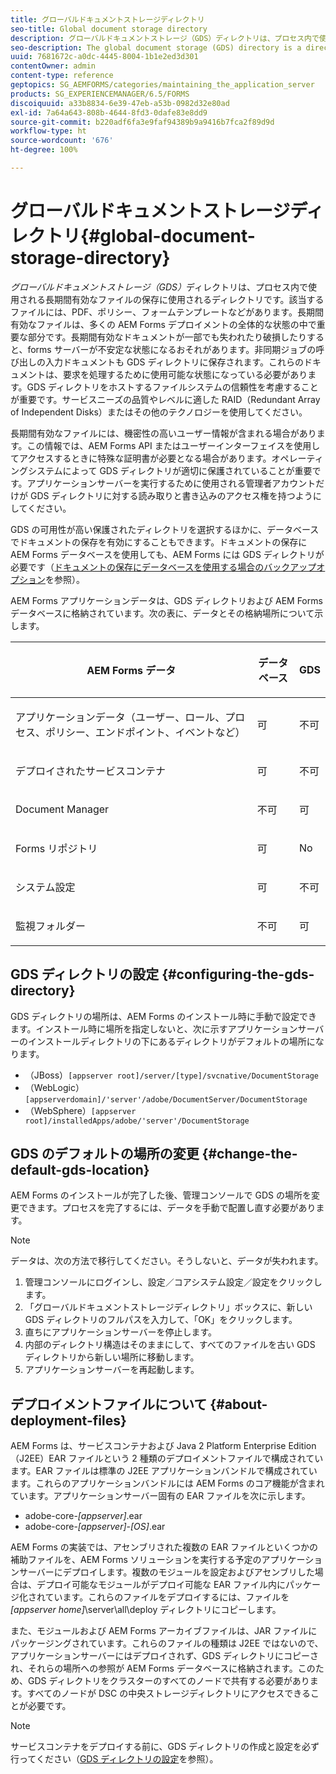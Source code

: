 ```yaml
---
title: グローバルドキュメントストレージディレクトリ
seo-title: Global document storage directory
description: グローバルドキュメントストレージ（GDS）ディレクトリは、プロセス内で使用される長期間有効なファイルの保存に使用されるディレクトリです。
seo-description: The global document storage (GDS) directory is a directory used to store long-lived files that are used within a process.
uuid: 7681672c-a0dc-4445-8004-1b1e2ed3d301
contentOwner: admin
content-type: reference
geptopics: SG_AEMFORMS/categories/maintaining_the_application_server
products: SG_EXPERIENCEMANAGER/6.5/FORMS
discoiquuid: a33b8834-6e39-47eb-a53b-0982d32e80ad
exl-id: 7a64a643-808b-4644-8fd3-0dafe83e8dd9
source-git-commit: b220adf6fa3e9faf94389b9a9416b7fca2f89d9d
workflow-type: ht
source-wordcount: '676'
ht-degree: 100%

---
```


# グローバルドキュメントストレージディレクトリ{#global-document-storage-directory}

*グローバルドキュメントストレージ（GDS）*&#x200B;ディレクトリは、プロセス内で使用される長期間有効なファイルの保存に使用されるディレクトリです。該当するファイルには、PDF、ポリシー、フォームテンプレートなどがあります。長期間有効なファイルは、多くの AEM Forms デプロイメントの全体的な状態の中で重要な部分です。長期間有効なドキュメントが一部でも失われたり破損したりすると、forms サーバーが不安定な状態になるおそれがあります。非同期ジョブの呼び出しの入力ドキュメントも GDS ディレクトリに保存されます。これらのドキュメントは、要求を処理するために使用可能な状態になっている必要があります。GDS ディレクトリをホストするファイルシステムの信頼性を考慮することが重要です。サービスニーズの品質やレベルに適した RAID（Redundant Array of Independent Disks）またはその他のテクノロジーを使用してください。

長期間有効なファイルには、機密性の高いユーザー情報が含まれる場合があります。この情報では、AEM Forms API またはユーザーインターフェイスを使用してアクセスするときに特殊な証明書が必要となる場合があります。オペレーティングシステムによって GDS ディレクトリが適切に保護されていることが重要です。アプリケーションサーバーを実行するために使用される管理者アカウントだけが GDS ディレクトリに対する読み取りと書き込みのアクセス権を持つようにしてください。

GDS の可用性が高い保護されたディレクトリを選択するほかに、データベースでドキュメントの保存を有効にすることもできます。ドキュメントの保存に AEM Forms データベースを使用しても、AEM Forms には GDS ディレクトリが必要です（[ドキュメントの保存にデータベースを使用する場合のバックアップオプション](/help/forms/using/admin-help/files-back-recover.md#backup-options-when-database-is-used-for-document-storage)を参照）。

AEM Forms アプリケーションデータは、GDS ディレクトリおよび AEM Forms データベースに格納されています。次の表に、データとその格納場所について示します。

<table>
 <thead>
  <tr>
   <th><p>AEM Forms データ</p></th>
   <th><p>データベース</p></th>
   <th><p>GDS</p></th>
  </tr>
 </thead>
 <tbody>
  <tr>
   <td><p>アプリケーションデータ（ユーザー、ロール、プロセス、ポリシー、エンドポイント、イベントなど）</p></td>
   <td><p>可</p></td>
   <td><p>不可</p></td>
  </tr>
  <tr>
   <td><p>デプロイされたサービスコンテナ</p></td>
   <td><p>可</p></td>
   <td><p>不可</p></td>
  </tr>
  <tr>
   <td><p>Document Manager </p></td>
   <td><p>不可</p></td>
   <td><p>可</p></td>
  </tr>
  <tr>
   <td><p>Forms リポジトリ</p></td>
   <td><p>可</p></td>
   <td><p>No</p></td>
  </tr>
  <tr>
   <td><p>システム設定</p></td>
   <td><p>可</p></td>
   <td><p>不可</p></td>
  </tr>
  <tr>
   <td><p>監視フォルダー</p></td>
   <td><p>不可</p></td>
   <td><p>可</p></td>
  </tr>
 </tbody>
</table>

## GDS ディレクトリの設定 {#configuring-the-gds-directory}

GDS ディレクトリの場所は、AEM Forms のインストール時に手動で設定できます。インストール時に場所を指定しないと、次に示すアプリケーションサーバーのインストールディレクトリの下にあるディレクトリがデフォルトの場所になります。

* （JBoss）`[appserver root]/server/[type]/svcnative/DocumentStorage`
* （WebLogic）`[appserverdomain]/'server'/adobe/DocumentServer/DocumentStorage`
* （WebSphere）`[appserver root]/installedApps/adobe/'server'/DocumentStorage`

## GDS のデフォルトの場所の変更 {#change-the-default-gds-location}

AEM Forms のインストールが完了した後、管理コンソールで GDS の場所を変更できます。プロセスを完了するには、データを手動で配置し直す必要があります。

>[!NOTE]
>
>データは、次の方法で移行してください。そうしないと、データが失われます。

1. 管理コンソールにログインし、設定／コアシステム設定／設定をクリックします。
1. 「グローバルドキュメントストレージディレクトリ」ボックスに、新しい GDS ディレクトリのフルパスを入力して、「OK」をクリックします。
1. 直ちにアプリケーションサーバーを停止します。
1. 内部のディレクトリ構造はそのままにして、すべてのファイルを古い GDS ディレクトリから新しい場所に移動します。
1. アプリケーションサーバーを再起動します。

## デプロイメントファイルについて {#about-deployment-files}

AEM Forms は、サービスコンテナおよび Java 2 Platform Enterprise Edition（J2EE）EAR ファイルという 2 種類のデプロイメントファイルで構成されています。EAR ファイルは標準の J2EE アプリケーションバンドルで構成されています。これらのアプリケーションバンドルには AEM Forms のコア機能が含まれています。アプリケーションサーバー固有の EAR ファイルを次に示します。

* adobe-core-*[appserver]*.ear
* adobe-core-*[appserver]*-*[OS]*.ear

AEM Forms の実装では、アセンブリされた複数の EAR ファイルといくつかの補助ファイルを、AEM Forms ソリューションを実行する予定のアプリケーションサーバーにデプロイします。複数のモジュールを設定およびアセンブリした場合は、デプロイ可能なモジュールがデプロイ可能な EAR ファイル内にパッケージ化されています。これらのファイルをデプロイするには、ファイルを *[appserver home]*\server\all\deploy ディレクトリにコピーします。

また、モジュールおよび AEM Forms アーカイブファイルは、JAR ファイルにパッケージングされています。これらのファイルの種類は J2EE ではないので、アプリケーションサーバーにはデプロイされず、GDS ディレクトリにコピーされ、それらの場所への参照が AEM Forms データベースに格納されます。このため、GDS ディレクトリをクラスターのすべてのノードで共有する必要があります。すべてのノードが DSC の中央ストレージディレクトリにアクセスできることが必要です。

>[!NOTE]
>
>サービスコンテナをデプロイする前に、GDS ディレクトリの作成と設定を必ず行ってください（[GDS ディレクトリの設定](global-document-storage-directory.md#configuring-the-gds-directory)を参照）。
